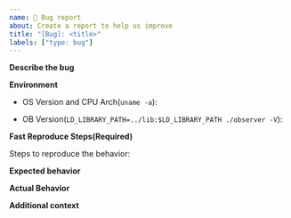 ```yaml
---
name: 🐞 Bug report
about: Create a report to help us improve
title: "[Bug]: <title>"
labels: ["type: bug"]
---
```


**Describe the bug**
<!-- A clear and concise description of bug. -->

**Environment**
<!-- Environment Details sometimes important -->
- OS Version and CPU Arch(`uname -a`):
  
- OB Version(`LD_LIBRARY_PATH=../lib:$LD_LIBRARY_PATH ./observer -V`):
  

**Fast Reproduce Steps(Required)**

Steps to reproduce the behavior:

**Expected behavior**
<!-- A clear and concise description of what you expected to happen. -->

**Actual Behavior**
<!-- What is the result? picture is allowed -->

**Additional context**
<!-- Add any other context about the problem here. -->
